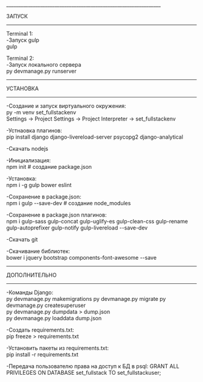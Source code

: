 ﻿﻿________________________________________________________________

ЗАПУСК
________________________________________________________________

Terminal 1:  
-Запуск gulp  
gulp

Terminal 2:  
-Запуск локального сервера  
py devmanage.py runserver


________________________________________________________________

УСТАНОВКА
________________________________________________________________

-Создание и запуск виртуального окружения:  
py -m venv set_fullstackenv  
Settings -> Project Settings -> Project Interpreter -> set_fullstackenv  

-Устнаовка плагинов:  
pip install django django-livereload-server psycopg2 django-analytical

-Скачать nodejs

-Инициализация:  
npm init  		# создание package.json

-Установка:  
npm i -g gulp bower eslint

-Сохранение в package.json:  
npm i gulp --save-dev	        # создание node_modules

-Сохранение в package.json плагинов:  
npm i gulp-sass gulp-concat gulp-uglify-es gulp-clean-css gulp-rename gulp-autoprefixer gulp-notify gulp-livereload --save-dev

-Скачать git

-Скачивание библиотек:  
bower i jquery bootstrap components-font-awesome --save


________________________________________________________________

ДОПОЛНИТЕЛЬНО
________________________________________________________________

-Команды Django:  
py devmanage.py makemigrations
py devmanage.py migrate
py devmanage.py createsuperuser  
py devmanage.py dumpdata > dump.json  
py devmanage.py loaddata dump.json

-Создать requirements.txt:  
pip freeze > requirements.txt

-Установить пакеты из requirements.txt:  
pip install -r requirements.txt

-Передача пользователю права на доступ к БД в psql:
GRANT ALL PRIVILEGES ON DATABASE set_fullstack TO set_fullstackuser;